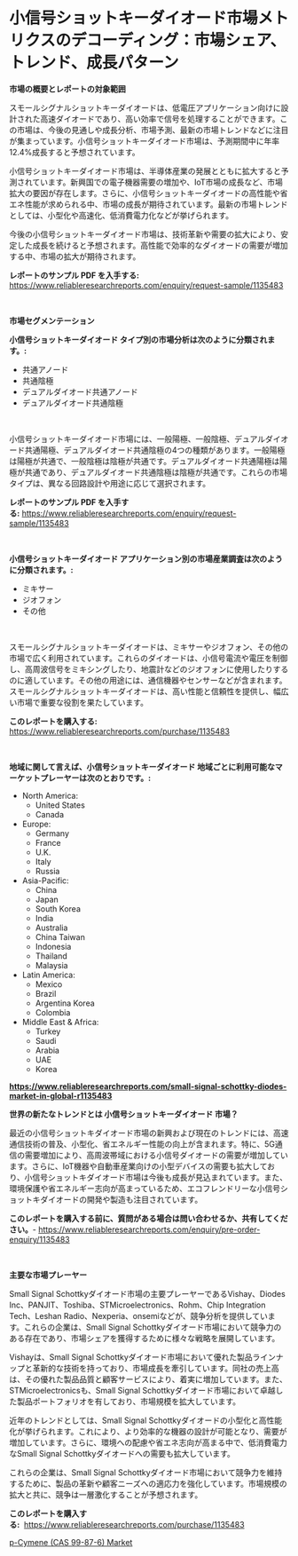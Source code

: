 <p><h1>小信号ショットキーダイオード市場メトリクスのデコーディング：市場シェア、トレンド、成長パターン</h1></p><p><strong>市場の概要とレポートの対象範囲</strong></p>
<p><p>スモールシグナルショットキーダイオードは、低電圧アプリケーション向けに設計された高速ダイオードであり、高い効率で信号を処理することができます。この市場は、今後の見通しや成長分析、市場予測、最新の市場トレンドなどに注目が集まっています。小信号ショットキーダイオード市場は、予測期間中に年率12.4%成長すると予想されています。</p><p>小信号ショットキーダイオード市場は、半導体産業の発展とともに拡大すると予測されています。新興国での電子機器需要の増加や、IoT市場の成長など、市場拡大の要因が存在します。さらに、小信号ショットキーダイオードの高性能や省エネ性能が求められる中、市場の成長が期待されています。最新の市場トレンドとしては、小型化や高速化、低消費電力化などが挙げられます。</p><p>今後の小信号ショットキーダイオード市場は、技術革新や需要の拡大により、安定した成長を続けると予想されます。高性能で効率的なダイオードの需要が増加する中、市場の拡大が期待されます。</p></p>
<p><strong>レポートのサンプル PDF を入手する:</strong> <a href="https://www.reliableresearchreports.com/enquiry/request-sample/1135483">https://www.reliableresearchreports.com/enquiry/request-sample/1135483</a></p>
<p>&nbsp;</p>
<p><strong>市場セグメンテーション</strong></p>
<p><strong>小信号ショットキーダイオード タイプ別の市場分析は次のように分類されます。:</strong></p>
<p><ul><li>共通アノード</li><li>共通陰極</li><li>デュアルダイオード共通アノード</li><li>デュアルダイオード共通陰極</li></ul></p>
<p>&nbsp;</p>
<p><p>小信号ショットキーダイオード市場には、一般陽極、一般陰極、デュアルダイオード共通陽極、デュアルダイオード共通陰極の4つの種類があります。一般陽極は陽極が共通で、一般陰極は陰極が共通です。デュアルダイオード共通陽極は陽極が共通であり、デュアルダイオード共通陰極は陰極が共通です。これらの市場タイプは、異なる回路設計や用途に応じて選択されます。</p></p>
<p><strong>レポートのサンプル PDF を入手する:</strong>&nbsp;<a href="https://www.reliableresearchreports.com/enquiry/request-sample/1135483">https://www.reliableresearchreports.com/enquiry/request-sample/1135483</a></p>
<p>&nbsp;</p>
<p><strong> 小信号ショットキーダイオード アプリケーション別の市場産業調査は次のように分類されます。:</strong></p>
<p><ul><li>ミキサー</li><li>ジオフォン</li><li>その他</li></ul></p>
<p>&nbsp;</p>
<p><p>スモールシグナルショットキーダイオードは、ミキサーやジオフォン、その他の市場で広く利用されています。これらのダイオードは、小信号電流や電圧を制御し、高周波信号をミキシングしたり、地震計などのジオフォンに使用したりするのに適しています。その他の用途には、通信機器やセンサーなどが含まれます。スモールシグナルショットキーダイオードは、高い性能と信頼性を提供し、幅広い市場で重要な役割を果たしています。</p></p>
<p><strong>このレポートを購入する:</strong>&nbsp; <a href="https://www.reliableresearchreports.com/purchase/1135483">https://www.reliableresearchreports.com/purchase/1135483</a></p>
<p>&nbsp;</p>
<p><strong>地域に関して言えば、小信号ショットキーダイオード 地域ごとに利用可能なマーケットプレーヤーは次のとおりです。:</strong></p>
<p><ul>
    <li>
        North America:
        <ul>
            <li>United States</li>
            <li>Canada</li>
        </ul>
    </li>
    <li>
        Europe:
        <ul>
            <li>Germany</li>
            <li>France</li>
            <li>U.K.</li>
            <li>Italy</li>
            <li>Russia</li>
        </ul>
    </li>
    <li>
        Asia-Pacific:
        <ul>
            <li>China</li>
            <li>Japan</li>
            <li>South Korea</li>
            <li>India</li>
            <li>Australia</li>
            <li>China Taiwan</li>
            <li>Indonesia</li>
            <li>Thailand</li>
            <li>Malaysia</li>
        </ul>
    </li>
    <li>
        Latin America:
        <ul>
            <li>Mexico</li>
            <li>Brazil</li>
            <li>Argentina Korea</li>
            <li>Colombia</li>
        </ul>
    </li>
    <li>
        Middle East & Africa:
        <ul>
            <li>Turkey</li>
            <li>Saudi</li>
            <li>Arabia</li>
            <li>UAE</li>
            <li>Korea</li>
        </ul>
    </li>
    </ul></p>
<p><strong><a href="https://www.reliableresearchreports.com/small-signal-schottky-diodes-market-in-global-r1135483">https://www.reliableresearchreports.com/small-signal-schottky-diodes-market-in-global-r1135483</a></strong>&nbsp;</p>
<p><strong>世界の新たなトレンドとは 小信号ショットキーダイオード 市場？</strong></p>
<p><p>最近の小信号ショットキダイオード市場の新興および現在のトレンドには、高速通信技術の普及、小型化、省エネルギー性能の向上が含まれます。特に、5G通信の需要増加により、高周波帯域における小信号ダイオードの需要が増加しています。さらに、IoT機器や自動車産業向けの小型デバイスの需要も拡大しており、小信号ショットキダイオード市場は今後も成長が見込まれています。また、環境保護や省エネルギー志向が高まっているため、エコフレンドリーな小信号ショットキダイオードの開発や製造も注目されています。</p></p>
<p><strong>このレポートを購入する前に、質問がある場合は問い合わせるか、共有してください。</strong>- <a href="https://www.reliableresearchreports.com/enquiry/pre-order-enquiry/1135483">https://www.reliableresearchreports.com/enquiry/pre-order-enquiry/1135483</a></p>
<p>&nbsp;</p>
<p><strong>主要な市場プレーヤー</strong></p>
<p><p>Small Signal Schottkyダイオード市場の主要プレーヤーであるVishay、Diodes Inc、PANJIT、Toshiba、STMicroelectronics、Rohm、Chip Integration Tech、Leshan Radio、Nexperia、onsemiなどが、競争分析を提供しています。これらの企業は、Small Signal Schottkyダイオード市場において競争力のある存在であり、市場シェアを獲得するために様々な戦略を展開しています。</p><p>Vishayは、Small Signal Schottkyダイオード市場において優れた製品ラインナップと革新的な技術を持っており、市場成長を牽引しています。同社の売上高は、その優れた製品品質と顧客サービスにより、着実に増加しています。また、STMicroelectronicsも、Small Signal Schottkyダイオード市場において卓越した製品ポートフォリオを有しており、市場規模を拡大しています。</p><p>近年のトレンドとしては、Small Signal Schottkyダイオードの小型化と高性能化が挙げられます。これにより、より効率的な機器の設計が可能となり、需要が増加しています。さらに、環境への配慮や省エネ志向が高まる中で、低消費電力なSmall Signal Schottkyダイオードへの需要も拡大しています。</p><p>これらの企業は、Small Signal Schottkyダイオード市場において競争力を維持するために、製品の革新や顧客ニーズへの適応力を強化しています。市場規模の拡大と共に、競争は一層激化することが予想されます。</p></p>
<p><strong>このレポートを購入する:</strong>&nbsp;&nbsp;<a href="https://www.reliableresearchreports.com/purchase/1135483">https://www.reliableresearchreports.com/purchase/1135483</a></p>
<p><p><a href="https://changeable-paste-463.notion.site/p-Cymene-CAS-99-87-6-Market-Insights-into-Market-CAGR-Market-Trends-and-Growth-Strategies-1a8d449571354d14a334b43d7c77db78">p-Cymene (CAS 99-87-6) Market</a></p></p>